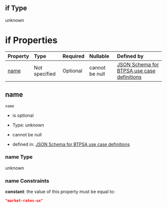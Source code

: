 ## if Type

unknown

# if Properties

| Property      | Type          | Required | Nullable       | Defined by                                                                                                                                                                                                        |
| :------------ | :------------ | :------- | :------------- | :---------------------------------------------------------------------------------------------------------------------------------------------------------------------------------------------------------------- |
| [name](#name) | Not specified | Optional | cannot be null | [JSON Schema for BTPSA use case definitions](btpsa-usecase-properties-services-items-allof-2-then-allof-30-if-properties-name.md "undefined#/properties/services/items/allOf/2/then/allOf/30/if/properties/name") |

## name



`name`

*   is optional

*   Type: unknown

*   cannot be null

*   defined in: [JSON Schema for BTPSA use case definitions](btpsa-usecase-properties-services-items-allof-2-then-allof-30-if-properties-name.md "undefined#/properties/services/items/allOf/2/then/allOf/30/if/properties/name")

### name Type

unknown

### name Constraints

**constant**: the value of this property must be equal to:

```json
"market-rates-ux"
```
